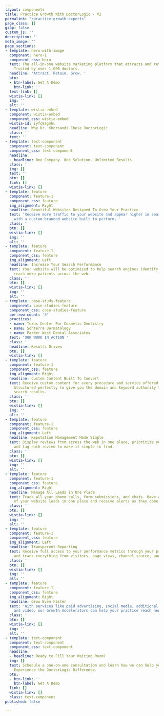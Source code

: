 ```yaml
---
layout: components
title: Practice Growth With DoctorLogic - V2
permalink: "/practice-growth-experts"
page_class: []
gsap: false
custom_js: ''
description: ''
meta_image: ''
page_sections:
- template: hero-with-image
  component: hero-1
  component_css: hero
  text: The all-in-one website marketing platform that attracts and retains more patients.
    Trusted by over 1,000 doctors.
  headline: 'Attract. Retain. Grow. '
  btn:
  - btn-label: Get A Demo
    btn-link: ''
  text-link: []
  wistia-link: []
  img: ''
  alt: ''
- template: wistia-embed
  component: wistia-embed
  component_css: wistia-embed
  wistia-id: iyfc8agmhu
  headline: Why Dr. Khorsandi Chose DoctorLogic
  class: ''
  text: ''
- template: text-component
  component: text-component
  component_css: text-component
  headline:
  - headline: One Company. One Solution. Unlimited Results.
  class: ''
  img: []
  text: ''
  btn: []
  link: []
  wistia-link: []
- template: feature
  component: feature-1
  component_css: feature
  img_alignment: Right
  headline: Beautiful Websites Designed To Grow Your Practice
  text: 'Receive more traffic to your website and appear higher in search engine results
    with a custom branded website built to perform. '
  class: ''
  btn: []
  wistia-link: []
  img: ''
  alt: ''
- template: feature
  component: feature-1
  component_css: feature
  img_alignment: Left
  headline: Increase Your Search Performance
  text: Your website will be optimized to help search engines identify your site to
    reach more patients across the web.
  class: ''
  btn: []
  wistia-link: []
  img: ''
  alt: ''
- template: case-study-feature
  component: case-studies-feature
  component_css: case-studies-feature
  per-row-count: '3'
  practices:
  - name: Texas Center For Cosmetic Dentistry
  - name: Sonterra Dermatology
  - name: Parker West Dental Associates
  text: 'OUR WORK IN ACTION '
  class: ''
  headline: Results Driven
  btn: []
  wistia-link: []
- template: feature
  component: feature-1
  component_css: feature
  img_alignment: Right
  headline: Custom Content Built To Convert
  text: Receive custom content for every procedure and service offered at your practice.
    Structured perfectly to give you the domain and keyword authority to dominate
    search results.
  class: ''
  btn: []
  wistia-link: []
  img: ''
  alt: ''
- template: feature
  component: feature-1
  component_css: feature
  img_alignment: Left
  headline: Reputation Management Made Simple
  text: Display reviews from across the web in one place, prioritize your favorites,
    and tag each review to make it simple to find.
  class: ''
  btn: []
  wistia-link: []
  img: ''
  alt: ''
- template: feature
  component: feature-1
  component_css: feature
  img_alignment: Right
  headline: Manage All Leads in One Place
  text: Track all your phone calls, form submissions, and chats. Have a clear picture
    of your website leads in one place and receive alerts as they come in.
  class: ''
  btn: []
  wistia-link: []
  img: ''
  alt: ''
- template: feature
  component: feature-1
  component_css: feature
  img_alignment: Left
  headline: Transparent Reporting
  text: Receive full access to your performance metrics through your practice dashboard
    and track everything from visitors, page views, channel source, and lead generation.
  class: ''
  btn: []
  wistia-link: []
  img: ''
  alt: ''
- template: feature
  component: feature-1
  component_css: feature
  img_alignment: Right
  headline: Grow Even Faster
  text: 'With services like paid advertising, social media, additional content, chat,
    and video, our Growth Accelerators can help your practice reach new heights. '
  class: ''
  btn: []
  wistia-link: []
  img: ''
  alt: ''
- template: text-component
  component: text-component
  component_css: text-component
  headline:
  - headline: Ready to Fill Your Waiting Room?
  img: []
  text: Schedule a one-on-one consultation and learn how we can help you succeed online.
    Experience the DoctorLogic Difference.
  btn:
  - btn-link: ''
    btn-label: Get A Demo
  link: []
  wistia-link: []
  class: text-component
published: false

---
```

